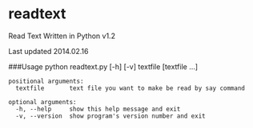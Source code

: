 readtext
========
Read Text Written in Python v1.2

Last updated 2014.02.16

###Usage
	python readtext.py [-h] [-v] textfile [textfile ...]
	
	positional arguments:
	  textfile       text file you want to make be read by say command
  
	optional arguments:
	  -h, --help     show this help message and exit
	  -v, --version  show program's version number and exit
		

